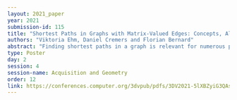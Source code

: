 ```yaml
---
layout: 2021_paper
year: 2021
submission-id: 115
title: "Shortest Paths in Graphs with Matrix-Valued Edges: Concepts, Algorithm and Application to 3D Multi-Shape Analysis"
authors: "Viktoria Ehm, Daniel Cremers and Florian Bernard"
abstract: "Finding shortest paths in a graph is relevant for numerous problems in computer vision and graphics, including image segmentation, shape matching, or the computation of geodesic distances on discrete surfaces. Traditionally, the concept of a shortest path is considered for graphs with scalar edge weights, which makes it possible to compute the length of a path by adding up the individual edge weights. Yet, graphs with scalar edge weights are severely limited in their expressivity, since oftentimes edges are used to encode significantly more complex interrelations. In this work we compensate for this modelling limitation and introduce the novel graph-theoretic concept of a shortest path in a graph with matrix-valued edges. To this end, we define a meaningful way for quantifying the path length for matrix-valued edges, and we propose a simple yet effective algorithm to compute the respective shortest path. While our formalism is universal and thus applicable to a wide range of settings in vision, graphics and beyond, we focus on demonstrating its merits in the context of 3D multi-shape analysis."
type: Poster
day: 2
session: 4
session-name: Acquisition and Geometry
order: 12
link: https://conferences.computer.org/3dvpub/pdfs/3DV2021-5lXBZyiG3QAsRBKXHIjqU8/268800b186/268800b186.pdf
---
```


